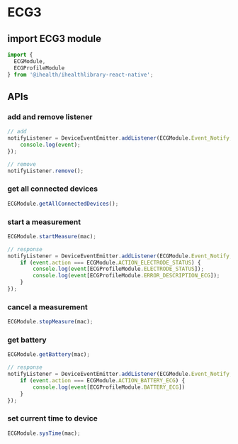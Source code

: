 # ECG3

## import ECG3 module

```js
import {
  ECGModule,
  ECGProfileModule
} from '@ihealth/ihealthlibrary-react-native';
```

## APIs

### add and remove listener

```js
// add
notifyListener = DeviceEventEmitter.addListener(ECGModule.Event_Notify,  (event) => {
    console.log(event);
});

// remove
notifyListener.remove();
```

### get all connected devices

```js
ECGModule.getAllConnectedDevices();
```

### start a measurement

```js
ECGModule.startMeasure(mac);

// response
notifyListener = DeviceEventEmitter.addListener(ECGModule.Event_Notify,  (event) => {
    if (event.action === ECGModule.ACTION_ELECTRODE_STATUS) {
        console.log(event[ECGProfileModule.ELECTRODE_STATUS]);
        console.log(event[ECGProfileModule.ERROR_DESCRIPTION_ECG]);
    }
});
```

### cancel a measurement

```js
ECGModule.stopMeasure(mac);
```

### get battery

```js
ECGModule.getBattery(mac);

// response
notifyListener = DeviceEventEmitter.addListener(ECGModule.Event_Notify,  (event) => {
    if (event.action === ECGModule.ACTION_BATTERY_ECG) {
        console.log(event[ECGProfileModule.BATTERY_ECG])
    }
});
```

### set current time to device

```js
ECGModule.sysTime(mac);
```
